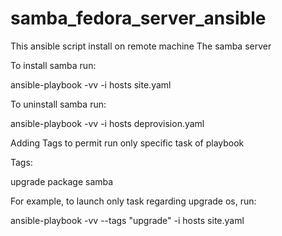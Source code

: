 # samba_fedora_server_ansible

This ansible script install on remote machine The samba server

To install samba run:

ansible-playbook -vv -i hosts site.yaml

To uninstall samba run:

ansible-playbook -vv -i hosts deprovision.yaml

Adding Tags to permit run only specific task of playbook

Tags:

upgrade package samba

For example, to launch only task regarding upgrade os, run:

ansible-playbook -vv --tags "upgrade" -i hosts site.yaml
